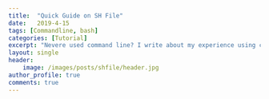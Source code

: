 ```yaml
---
title:  "Quick Guide on SH File"
date:   2019-4-15
tags: [Commandline, bash]
categories: [Tutorial]
excerpt: "Nevere used command line? I write about my experience using command line to create bash files to avoid repetive commands."
layout: single
header:
    image: /images/posts/shfile/header.jpg
author_profile: true
comments: true
---
```

